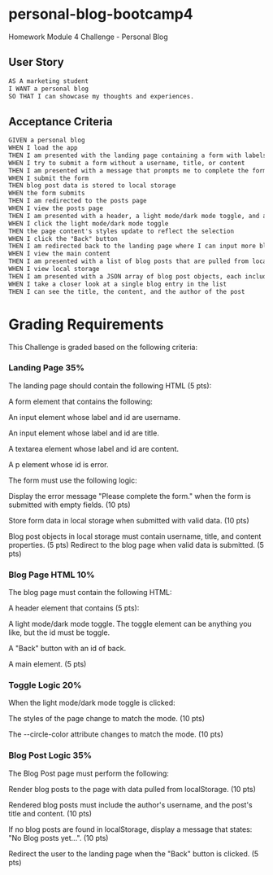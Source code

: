 # personal-blog-bootcamp4

Homework Module 4 Challenge - Personal Blog

## User Story

```markdown
AS A marketing student
I WANT a personal blog
SO THAT I can showcase my thoughts and experiences.
```

## Acceptance Criteria

```markdown
GIVEN a personal blog
WHEN I load the app
THEN I am presented with the landing page containing a form with labels and inputs for username, blog title, and blog content
WHEN I try to submit a form without a username, title, or content
THEN I am presented with a message that prompts me to complete the form.
WHEN I submit the form
THEN blog post data is stored to local storage
WHEN the form submits
THEN I am redirected to the posts page
WHEN I view the posts page
THEN I am presented with a header, a light mode/dark mode toggle, and a "Back" button
WHEN I click the light mode/dark mode toggle
THEN the page content's styles update to reflect the selection
WHEN I click the "Back" button
THEN I am redirected back to the landing page where I can input more blog entries
WHEN I view the main content
THEN I am presented with a list of blog posts that are pulled from local storage
WHEN I view local storage
THEN I am presented with a JSON array of blog post objects, each including the post author's username, title of the post, and post's content
WHEN I take a closer look at a single blog entry in the list
THEN I can see the title, the content, and the author of the post
```

# Grading Requirements

This Challenge is graded based on the following criteria:

### Landing Page 35%
The landing page should contain the following HTML (5 pts):

A form element that contains the following:

An input element whose label and id are username.

An input element whose label and id are title.

A textarea element whose label and id are content.

A p element whose id is error.

The form must use the following logic:

Display the error message "Please complete the form." when the form is submitted with empty fields. (10 pts)

Store form data in local storage when submitted with valid data. (10 pts)

Blog post objects in local storage must contain username, title, and content properties. (5 pts)
Redirect to the blog page when valid data is submitted. (5 pts)

### Blog Page HTML 10%
The blog page must contain the following HTML:

A header element that contains (5 pts):

A light mode/dark mode toggle. The toggle element can be anything you like, but the id must be toggle.

A "Back" button with an id of back.

A main element. (5 pts)

### Toggle Logic 20%
When the light mode/dark mode toggle is clicked:

The styles of the page change to match the mode. (10 pts)

The --circle-color attribute changes to match the mode. (10 pts)

### Blog Post Logic 35%
The Blog Post page must perform the following:

Render blog posts to the page with data pulled from localStorage. (10 pts)

Rendered blog posts must include the author's username, and the post's title and content. (10 pts)

If no blog posts are found in localStorage, display a message that states: "No Blog posts yet...". (10 pts)

Redirect the user to the landing page when the "Back" button is clicked. (5 pts)
